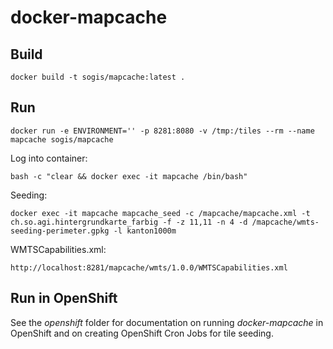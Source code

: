 # docker-mapcache

## Build 

```
docker build -t sogis/mapcache:latest .
```

## Run
```
docker run -e ENVIRONMENT='' -p 8281:8080 -v /tmp:/tiles --rm --name mapcache sogis/mapcache
```

Log into container:
```
bash -c "clear && docker exec -it mapcache /bin/bash"
```

Seeding:
```
docker exec -it mapcache mapcache_seed -c /mapcache/mapcache.xml -t ch.so.agi.hintergrundkarte_farbig -f -z 11,11 -n 4 -d /mapcache/wmts-seeding-perimeter.gpkg -l kanton1000m
```

WMTSCapabilities.xml:
```
http://localhost:8281/mapcache/wmts/1.0.0/WMTSCapabilities.xml
```

## Run in OpenShift

See the *openshift* folder for documentation on running *docker-mapcache* in OpenShift and on creating OpenShift Cron Jobs for tile seeding.
